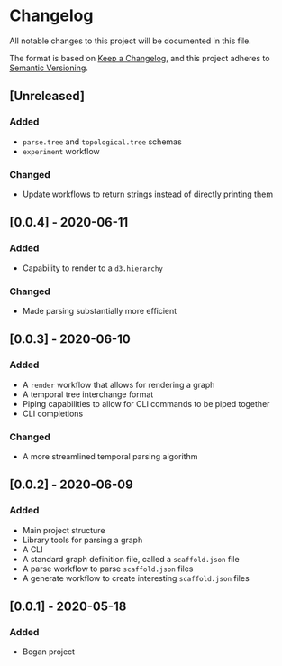 # Changelog
All notable changes to this project will be documented in this file.

The format is based on [Keep a Changelog](https://keepachangelog.com/en/1.0.0/),
and this project adheres to [Semantic Versioning](https://semver.org/spec/v2.0.0.html).


## [Unreleased]


### Added
 - `parse.tree` and `topological.tree` schemas
 - `experiment` workflow

### Changed
 - Update workflows to return strings instead of directly printing them


## [0.0.4] - 2020-06-11


### Added
 - Capability to render to a `d3.hierarchy`

### Changed
 - Made parsing substantially more efficient


## [0.0.3] - 2020-06-10


### Added
 - A `render` workflow that allows for rendering a graph
 - A temporal tree interchange format
 - Piping capabilities to allow for CLI commands to be piped together
 - CLI completions

### Changed
 - A more streamlined temporal parsing algorithm


## [0.0.2] - 2020-06-09


### Added
 - Main project structure
 - Library tools for parsing a graph
 - A CLI
 - A standard graph definition file, called a `scaffold.json` file
 - A parse workflow to parse `scaffold.json` files
 - A generate workflow to create interesting `scaffold.json` files


## [0.0.1] - 2020-05-18


### Added
 - Began project
